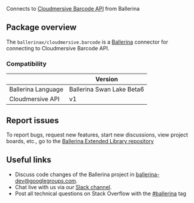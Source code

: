 Connects to [Cloudmersive Barcode API](https://api.cloudmersive.com/docs/barcode.asp) from Ballerina

## Package overview

The `ballerinax/cloudmersive.barcode` is a [Ballerina](https://ballerina.io/) connector for connecting to Cloudmersive Barcode API.

### Compatibility
|                          | Version                    |
|--------------------------|----------------------------|
| Ballerina Language       | Ballerina Swan Lake Beta6  |
| Cloudmersive API         | v1                         |

## Report issues
To report bugs, request new features, start new discussions, view project boards, etc., go to the [Ballerina Extended Library repository](https://github.com/ballerina-platform/ballerina-extended-library)

## Useful links
- Discuss code changes of the Ballerina project in [ballerina-dev@googlegroups.com](mailto:ballerina-dev@googlegroups.com).
- Chat live with us via our [Slack channel](https://ballerina.io/community/slack/).
- Post all technical questions on Stack Overflow with the [#ballerina](https://stackoverflow.com/questions/tagged/ballerina) tag
